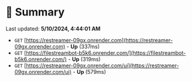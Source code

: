 # 📖 Summary
Last updated: **5/10/2024, 4:44:01 AM**

- `GET` [https://restreamer-09gx.onrender.com](https://restreamer-09gx.onrender.com) - **Up** (337ms)
- `GET` [https://filestreambot-b5k6.onrender.com/](https://filestreambot-b5k6.onrender.com/) - **Up** (319ms)
- `GET` [https://restreamer-09gx.onrender.com/ui](https://restreamer-09gx.onrender.com/ui) - **Up** (579ms)
